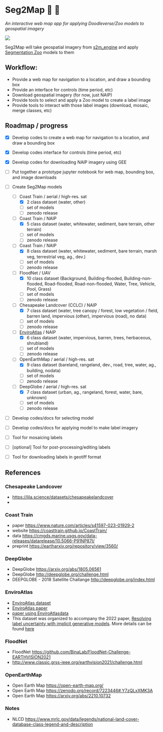 # Seg2Map :mag_right: :milky_way:

*An interactive web map app for applying Doodleverse/Zoo models to geospatial imagery*

![](https://user-images.githubusercontent.com/3596509/194389595-82ade668-daf0-4d24-b1a0-6ecf897f40fe.gif)

Seg2Map will take geospatial imagery from [s2m_engine](https://github.com/Doodleverse/s2m_engine) and apply [Segmentation Zoo](https://github.com/Doodleverse/segmentation_zoo) models to them

## Workflow:
* Provide a web map for navigation to a location, and draw a bounding box
* Provide an interface for controls (time period, etc)
* Download geospatial imagery (for now, just NAIP)
* Provide tools to select and apply a Zoo model to create a label image
* Provide tools to interact with those label images (download, mosaic, merge classes, etc)

## Roadmap / progress
- [X] Develop codes to create a web map for navigation to a location, and draw a bounding box
- [X] Develop codes interface for controls (time period, etc)
- [X] Develop codes for downloading NAIP imagery using GEE
- [ ] Put together a prototype jupyter notebook for web map, bounding box, and image downloads
- [ ] Create Seg2Map models
  - [ ] Coast Train / aerial / high-res. sat
    - [X] 2 class dataset (water, other)
    - [ ] set of models
    - [ ] zenodo release  
  - [ ] Coast Train / NAIP
    - [X] 5 class dataset (water, whitewater, sediment, bare terrain, other terrain)
    - [ ] set of models
    - [ ] zenodo release  
  - [ ] Coast Train / NAIP
    - [X] 8 class dataset (water, whitewater, sediment, bare terrain, marsh veg, terrestrial veg, ag., dev.)
    - [ ] set of models
    - [ ] zenodo release  
  - [ ] FloodNet / UAV
    - [X] 10 class dataset (Background, Building-flooded, Building-non-flooded, Road-flooded, Road-non-flooded, Water, Tree, Vehicle, Pool, Grass)
    - [ ] set of models
    - [ ] zenodo release
  - [ ] Chesapeake Landcover (CCLC) / NAIP
    - [X] 7 class dataset (water, tree canopy / forest, low vegetation / field, barren land, impervious (other), impervious (road), no data)
    - [ ] set of models
    - [ ] zenodo release  
  - [ ] [EnviroAtlas](https://zenodo.org/record/6268150#.Y9H3vxzMLRZ) / NAIP 
    - [X] 6 class dataset (water, impervious, barren, trees, herbaceous, shrubland)
    - [ ] set of models
    - [ ] zenodo release  
  - [ ] OpenEarthMap / aerial / high-res. sat
    - [X] 9 class dataset (bareland, rangeland, dev., road, tree, water, ag., building, nodata)
    - [ ] set of models
    - [ ] zenodo release  
  - [ ] DeepGlobe / aerial / high-res. sat
    - [X] 7 class dataset (urban, ag., rangeland, forest, water, bare, unknown)
    - [ ] set of models
    - [ ] zenodo release  
- [ ] Develop codes/docs for selecting model
- [ ] Develop codes/docs for applying model to make label imagery
- [ ] Tool for mosaicing labels
- [ ] [optional] Tool for post-processing/editing labels
- [ ] Tool for downloading labels in geotiff format


## References

### Chesapeake Landcover
* https://lila.science/datasets/chesapeakelandcover
*

### Coast Train
* paper https://www.nature.com/articles/s41597-023-01929-2
* website https://coasttrain.github.io/CoastTrain/
* data https://cmgds.marine.usgs.gov/data-releases/datarelease/10.5066-P91NP87I/
* preprint https://eartharxiv.org/repository/view/3560/ 

### DeepGlobe
* DeepGlobe https://arxiv.org/abs/1805.06561 
* DeepGlobe http://deepglobe.org/challenge.html
* DEEPGLOBE - 2018 Satellite Challange http://deepglobe.org/index.html

### EnviroAtlas
* [EnviroAtlas dataset](https://zenodo.org/record/6268150#.Y9H3vxzMLRZ)
* [EnviroAtlas paper](https://www.mdpi.com/2072-4292/12/12/1909)
* [paper using EnviroAtlasdata](https://arxiv.org/pdf/2202.14000.pdf)
* This dataset was organized to accompany the 2022 paper, [Resolving label uncertainty with implicit generative models](https://openreview.net/forum?id=AEa_UepnMDX). More details can be found [here](https://github.com/estherrolf/qr_for_landcover)

### FloodNet
* FloodNet https://github.com/BinaLab/FloodNet-Challenge-EARTHVISION2021 
* http://www.classic.grss-ieee.org/earthvision2021/challenge.html 

### OpenEarthMap
* Open Earth Map https://open-earth-map.org/
* Open Earth Map https://zenodo.org/record/7223446#.Y7zQLxXMK3A 
* Open Earth Map https://arxiv.org/abs/2210.10732 

### Notes
* NLCD https://www.mrlc.gov/data/legends/national-land-cover-database-class-legend-and-description